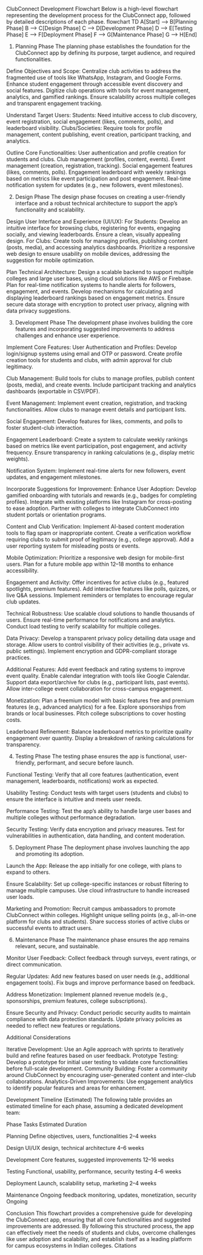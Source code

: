 ClubConnect Development Flowchart
Below is a high-level flowchart representing the development process for the ClubConnect app, followed by detailed descriptions of each phase.
flowchart TD
    A[Start] --> B[Planning Phase]
    B --> C[Design Phase]
    C --> D[Development Phase]
    D --> E[Testing Phase]
    E --> F[Deployment Phase]
    F --> G[Maintenance Phase]
    G --> H[End]

1. Planning Phase
The planning phase establishes the foundation for the ClubConnect app by defining its purpose, target audience, and required functionalities.

Define Objectives and Scope:
Centralize club activities to address the fragmented use of tools like WhatsApp, Instagram, and Google Forms.
Enhance student engagement through accessible event discovery and social features.
Digitize club operations with tools for event management, analytics, and gamified rankings.
Ensure scalability across multiple colleges and transparent engagement tracking.


Understand Target Users:
Students: Need intuitive access to club discovery, event registration, social engagement (likes, comments, polls), and leaderboard visibility.
Clubs/Societies: Require tools for profile management, content publishing, event creation, participant tracking, and analytics.


Outline Core Functionalities:
User authentication and profile creation for students and clubs.
Club management (profiles, content, events).
Event management (creation, registration, tracking).
Social engagement features (likes, comments, polls).
Engagement leaderboard with weekly rankings based on metrics like event participation and post engagement.
Real-time notification system for updates (e.g., new followers, event milestones).



2. Design Phase
The design phase focuses on creating a user-friendly interface and a robust technical architecture to support the app’s functionality and scalability.

Design User Interface and Experience (UI/UX):
For Students: Develop an intuitive interface for browsing clubs, registering for events, engaging socially, and viewing leaderboards. Ensure a clean, visually appealing design.
For Clubs: Create tools for managing profiles, publishing content (posts, media), and accessing analytics dashboards.
Prioritize a responsive web design to ensure usability on mobile devices, addressing the suggestion for mobile optimization.


Plan Technical Architecture:
Design a scalable backend to support multiple colleges and large user bases, using cloud solutions like AWS or Firebase.
Plan for real-time notification systems to handle alerts for followers, engagement, and events.
Develop mechanisms for calculating and displaying leaderboard rankings based on engagement metrics.
Ensure secure data storage with encryption to protect user privacy, aligning with data privacy suggestions.



3. Development Phase
The development phase involves building the core features and incorporating suggested improvements to address challenges and enhance user experience.

Implement Core Features:
User Authentication and Profiles:
Develop login/signup systems using email and OTP or password.
Create profile creation tools for students and clubs, with admin approval for club legitimacy.


Club Management:
Build tools for clubs to manage profiles, publish content (posts, media), and create events.
Include participant tracking and analytics dashboards (exportable in CSV/PDF).


Event Management:
Implement event creation, registration, and tracking functionalities.
Allow clubs to manage event details and participant lists.


Social Engagement:
Develop features for likes, comments, and polls to foster student-club interaction.


Engagement Leaderboard:
Create a system to calculate weekly rankings based on metrics like event participation, post engagement, and activity frequency.
Ensure transparency in ranking calculations (e.g., display metric weights).


Notification System:
Implement real-time alerts for new followers, event updates, and engagement milestones.




Incorporate Suggestions for Improvement:
Enhance User Adoption:
Develop gamified onboarding with tutorials and rewards (e.g., badges for completing profiles).
Integrate with existing platforms like Instagram for cross-posting to ease adoption.
Partner with colleges to integrate ClubConnect into student portals or orientation programs.


Content and Club Verification:
Implement AI-based content moderation tools to flag spam or inappropriate content.
Create a verification workflow requiring clubs to submit proof of legitimacy (e.g., college approval).
Add a user reporting system for misleading posts or events.


Mobile Optimization:
Prioritize a responsive web design for mobile-first users.
Plan for a future mobile app within 12–18 months to enhance accessibility.


Engagement and Activity:
Offer incentives for active clubs (e.g., featured spotlights, premium features).
Add interactive features like polls, quizzes, or live Q&A sessions.
Implement reminders or templates to encourage regular club updates.


Technical Robustness:
Use scalable cloud solutions to handle thousands of users.
Ensure real-time performance for notifications and analytics.
Conduct load testing to verify scalability for multiple colleges.


Data Privacy:
Develop a transparent privacy policy detailing data usage and storage.
Allow users to control visibility of their activities (e.g., private vs. public settings).
Implement encryption and GDPR-compliant storage practices.


Additional Features:
Add event feedback and rating systems to improve event quality.
Enable calendar integration with tools like Google Calendar.
Support data export/archive for clubs (e.g., participant lists, past events).
Allow inter-college event collaboration for cross-campus engagement.


Monetization:
Plan a freemium model with basic features free and premium features (e.g., advanced analytics) for a fee.
Explore sponsorships from brands or local businesses.
Pitch college subscriptions to cover hosting costs.


Leaderboard Refinement:
Balance leaderboard metrics to prioritize quality engagement over quantity.
Display a breakdown of ranking calculations for transparency.





4. Testing Phase
The testing phase ensures the app is functional, user-friendly, performant, and secure before launch.

Functional Testing:
Verify that all core features (authentication, event management, leaderboards, notifications) work as expected.


Usability Testing:
Conduct tests with target users (students and clubs) to ensure the interface is intuitive and meets user needs.


Performance Testing:
Test the app’s ability to handle large user bases and multiple colleges without performance degradation.


Security Testing:
Verify data encryption and privacy measures.
Test for vulnerabilities in authentication, data handling, and content moderation.



5. Deployment Phase
The deployment phase involves launching the app and promoting its adoption.

Launch the App:
Release the app initially for one college, with plans to expand to others.


Ensure Scalability:
Set up college-specific instances or robust filtering to manage multiple campuses.
Use cloud infrastructure to handle increased user loads.


Marketing and Promotion:
Recruit campus ambassadors to promote ClubConnect within colleges.
Highlight unique selling points (e.g., all-in-one platform for clubs and students).
Share success stories of active clubs or successful events to attract users.



6. Maintenance Phase
The maintenance phase ensures the app remains relevant, secure, and sustainable.

Monitor User Feedback:
Collect feedback through surveys, event ratings, or direct communication.


Regular Updates:
Add new features based on user needs (e.g., additional engagement tools).
Fix bugs and improve performance based on feedback.


Address Monetization:
Implement planned revenue models (e.g., sponsorships, premium features, college subscriptions).


Ensure Security and Privacy:
Conduct periodic security audits to maintain compliance with data protection standards.
Update privacy policies as needed to reflect new features or regulations.



Additional Considerations

Iterative Development: Use an Agile approach with sprints to iteratively build and refine features based on user feedback.
Prototype Testing: Develop a prototype for initial user testing to validate core functionalities before full-scale development.
Community Building: Foster a community around ClubConnect by encouraging user-generated content and inter-club collaborations.
Analytics-Driven Improvements: Use engagement analytics to identify popular features and areas for enhancement.

Development Timeline (Estimated)
The following table provides an estimated timeline for each phase, assuming a dedicated development team:



Phase
Tasks
Estimated Duration



Planning
Define objectives, users, functionalities
2–4 weeks


Design
UI/UX design, technical architecture
4–6 weeks


Development
Core features, suggested improvements
12–16 weeks


Testing
Functional, usability, performance, security testing
4–6 weeks


Deployment
Launch, scalability setup, marketing
2–4 weeks


Maintenance
Ongoing feedback monitoring, updates, monetization, security
Ongoing


Conclusion
This flowchart provides a comprehensive guide for developing the ClubConnect app, ensuring that all core functionalities and suggested improvements are addressed. By following this structured process, the app can effectively meet the needs of students and clubs, overcome challenges like user adoption and scalability, and establish itself as a leading platform for campus ecosystems in Indian colleges.
Citations


